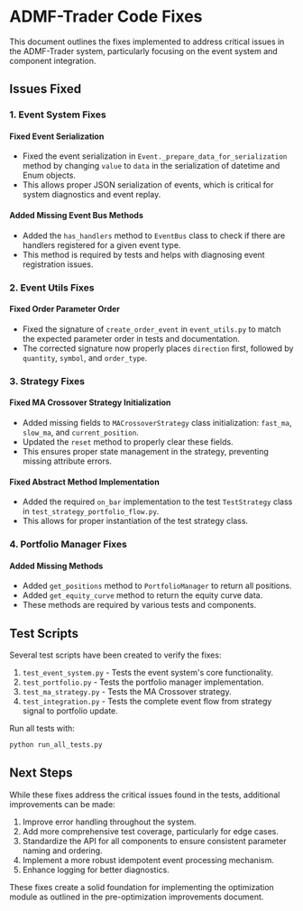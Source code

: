 # ADMF-Trader Code Fixes

This document outlines the fixes implemented to address critical issues in the ADMF-Trader system, particularly focusing on the event system and component integration.

## Issues Fixed

### 1. Event System Fixes

#### Fixed Event Serialization
- Fixed the event serialization in `Event._prepare_data_for_serialization` method by changing `value` to `data` in the serialization of datetime and Enum objects.
- This allows proper JSON serialization of events, which is critical for system diagnostics and event replay.

#### Added Missing Event Bus Methods
- Added the `has_handlers` method to `EventBus` class to check if there are handlers registered for a given event type.
- This method is required by tests and helps with diagnosing event registration issues.

### 2. Event Utils Fixes

#### Fixed Order Parameter Order
- Fixed the signature of `create_order_event` in `event_utils.py` to match the expected parameter order in tests and documentation.
- The corrected signature now properly places `direction` first, followed by `quantity`, `symbol`, and `order_type`.

### 3. Strategy Fixes

#### Fixed MA Crossover Strategy Initialization
- Added missing fields to `MACrossoverStrategy` class initialization: `fast_ma`, `slow_ma`, and `current_position`.
- Updated the `reset` method to properly clear these fields.
- This ensures proper state management in the strategy, preventing missing attribute errors.

#### Fixed Abstract Method Implementation
- Added the required `on_bar` implementation to the test `TestStrategy` class in `test_strategy_portfolio_flow.py`.
- This allows for proper instantiation of the test strategy class.

### 4. Portfolio Manager Fixes

#### Added Missing Methods
- Added `get_positions` method to `PortfolioManager` to return all positions.
- Added `get_equity_curve` method to return the equity curve data.
- These methods are required by various tests and components.

## Test Scripts

Several test scripts have been created to verify the fixes:

1. `test_event_system.py` - Tests the event system's core functionality.
2. `test_portfolio.py` - Tests the portfolio manager implementation.
3. `test_ma_strategy.py` - Tests the MA Crossover strategy.
4. `test_integration.py` - Tests the complete event flow from strategy signal to portfolio update.

Run all tests with:

```bash
python run_all_tests.py
```

## Next Steps

While these fixes address the critical issues found in the tests, additional improvements can be made:

1. Improve error handling throughout the system.
2. Add more comprehensive test coverage, particularly for edge cases.
3. Standardize the API for all components to ensure consistent parameter naming and ordering.
4. Implement a more robust idempotent event processing mechanism.
5. Enhance logging for better diagnostics.

These fixes create a solid foundation for implementing the optimization module as outlined in the pre-optimization improvements document.

